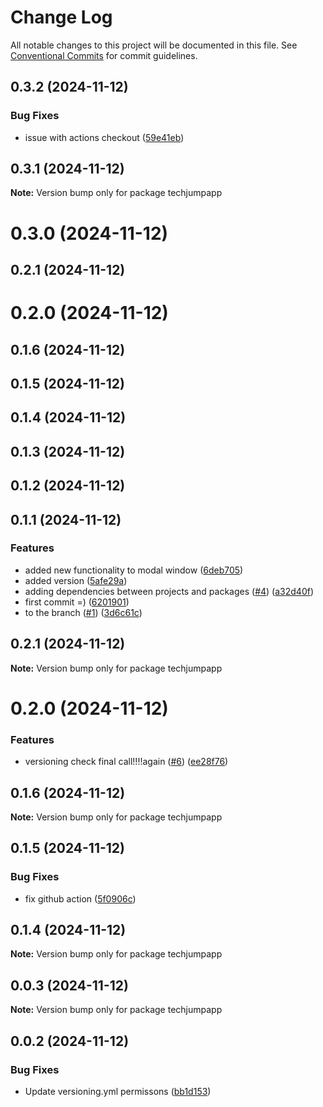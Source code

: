 # Change Log

All notable changes to this project will be documented in this file.
See [Conventional Commits](https://conventionalcommits.org) for commit guidelines.

## 0.3.2 (2024-11-12)


### Bug Fixes

* issue with actions checkout ([59e41eb](https://github.com/Kayuaga/techJump/commit/59e41ebca4599d1c666eab4071e1d7993d1ce6b5))





## 0.3.1 (2024-11-12)

**Note:** Version bump only for package techjumpapp





# 0.3.0 (2024-11-12)



## 0.2.1 (2024-11-12)



# 0.2.0 (2024-11-12)



## 0.1.6 (2024-11-12)



## 0.1.5 (2024-11-12)



## 0.1.4 (2024-11-12)



## 0.1.3 (2024-11-12)



## 0.1.2 (2024-11-12)



## 0.1.1 (2024-11-12)


### Features

* added new functionality to modal window ([6deb705](https://github.com/Kayuaga/techJump/commit/6deb7056093f6b2982cf76e2d9b0f7d3bc1161a0))
* added version ([5afe29a](https://github.com/Kayuaga/techJump/commit/5afe29a12ee8719fe18b30588d91358b33c2ab27))
* adding dependencies between projects and packages ([#4](https://github.com/Kayuaga/techJump/issues/4)) ([a32d40f](https://github.com/Kayuaga/techJump/commit/a32d40f53e4a5e3441f7147fa08f7d0d45a3c47a))
* first commit =) ([6201901](https://github.com/Kayuaga/techJump/commit/62019016a9be02618f617c4d9051d3532f76a339))
* to the branch ([#1](https://github.com/Kayuaga/techJump/issues/1)) ([3d6c61c](https://github.com/Kayuaga/techJump/commit/3d6c61cf34cb9eeb1e69fdd3fbf15bd4a958fdf7))





## 0.2.1 (2024-11-12)

**Note:** Version bump only for package techjumpapp





# 0.2.0 (2024-11-12)


### Features

* versioning check final call!!!!again ([#6](https://github.com/Kayuaga/techJump/issues/6)) ([ee28f76](https://github.com/Kayuaga/techJump/commit/ee28f7683e1b08774148c07d5c0f339c099edbd1))





## 0.1.6 (2024-11-12)

**Note:** Version bump only for package techjumpapp





## 0.1.5 (2024-11-12)


### Bug Fixes

* fix github action ([5f0906c](https://github.com/Kayuaga/techJump/commit/5f0906c5eb7abe8233095eea1f611866fdd0a7a3))





## 0.1.4 (2024-11-12)

**Note:** Version bump only for package techjumpapp





## 0.0.3 (2024-11-12)

**Note:** Version bump only for package techjumpapp





## 0.0.2 (2024-11-12)


### Bug Fixes

* Update versioning.yml permissons ([bb1d153](https://github.com/Kayuaga/techJump/commit/bb1d153ea1266ed38cb92e134eec96f119485b1f))
